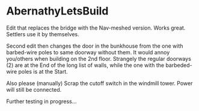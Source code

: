 # AbernathyLetsBuild

Edit that replaces the bridge with the Nav-meshed version.
Works great. Settlers use it by themselves.

Second edit then changes the door in the bunkhouse from the one with barbed-wire poles to same doorway without them. It would annoy you/others when building on the 2nd floor.  Strangely the regular doorways (2) are at the End of the long list of walls, while the one with the barbeded-wire poles is at the Start.

Also please (manually) Scrap the cutoff switch in the windmill tower. Power will still be connected.

Further testing in progress...
